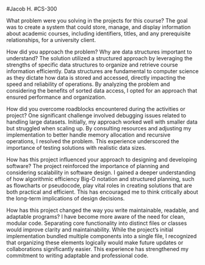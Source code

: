 #Jacob H.
#CS-300

What problem were you solving in the projects for this course?
The goal was to create a system that could store, manage, and display information about academic courses, including identifiers, titles, and any prerequisite relationships, for a university client.

How did you approach the problem? Why are data structures important to understand?
The solution utilized a structured approach by leveraging the strengths of specific data structures to organize and retrieve course information efficiently. Data structures are fundamental to computer science as they dictate how data is stored and accessed, directly impacting the speed and reliability of operations. By analyzing the problem and considering the benefits of sorted data access, I opted for an approach that ensured performance and organization.

How did you overcome roadblocks encountered during the activities or project?
One significant challenge involved debugging issues related to handling large datasets. Initially, my approach worked well with smaller data but struggled when scaling up. By consulting resources and adjusting my implementation to better handle memory allocation and recursive operations, I resolved the problem. This experience underscored the importance of testing solutions with realistic data sizes.

How has this project influenced your approach to designing and developing software?
The project reinforced the importance of planning and considering scalability in software design. I gained a deeper understanding of how algorithmic efficiency Big-O notation and structured planning, such as flowcharts or pseudocode, play vital roles in creating solutions that are both practical and efficient. This has encouraged me to think critically about the long-term implications of design decisions.

How has this project changed the way you write maintainable, readable, and adaptable programs?
I have become more aware of the need for clean, modular code. Separating core functionality into distinct files or classes would improve clarity and maintainability. While the project’s initial implementation bundled multiple components into a single file, I recognized that organizing these elements logically would make future updates or collaborations significantly easier. This experience has strengthened my commitment to writing adaptable and professional code.
